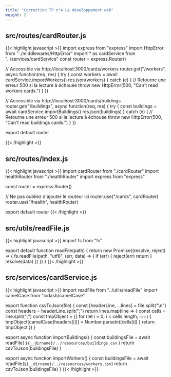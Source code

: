 ```yaml
---
title: "Correction TP n°4 Le developpement web"
weight: 2
---
```


## src/routes/cardRouter.js

{{< highlight javascript >}}
import express from "express"
import HttpError from "../middlewares/HttpError"
import * as cardService from "../services/cardService"
const router = express.Router()

// Accessible via http://localhost:3000/cards/workers
router.get("/workers", async function(req, res) {
  try {
    const workers = await cardService.importWorkers()
    res.json(workers)
  } catch (e) {
    // Retourne une erreur 500 si la lecture à échouée
    throw new HttpError(500, "Can't read workers cards.")
  }
})

// Accessible via http://localhost:3000/cards/buildings
router.get("/buildings", async function(req, res) {
  try {
    const buildings = await cardService.importBuildings()
    res.json(buildings)
  } catch (e) {
    // Retourne une erreur 500 si la lecture à échouée
    throw new HttpError(500, "Can't read buildings cards.")
  }
})

export default router

{{< /highlight >}}

## src/routes/index.js

{{< highlight javascript >}}
import cardRouter from "./cardRouter"
import healthRouter from "./healthRouter"
import express from "express"

const router = express.Router()

// Ne pas oubliez d'ajouter le routeur ici
router.use("/cards", cardRouter)
router.use("/health", healthRouter)

export default router
{{< /highlight >}}

## src/utils/readFile.js

{{< highlight javascript >}}
import fs from "fs"

export default function readFile(path) {
  return new Promise((resolve, reject) => {
    fs.readFile(path, "utf8", (err, data) => {
      if (err) {
        reject(err)
        return
      }
      resolve(data)
    })
  })
}
{{< /highlight >}}

## src/services/cardService.js

{{< highlight javascript >}}
import readFile from "../utils/readFile"
import camelCase from "lodash/camelCase"

export function csvToJson(file) {
  const [headerLine, ...lines] = file.split("\n")
  const headers = headerLine.split(";")
  return lines.map(line => {
    const cells = line.split(";")
    const tmpObject = {}
    for (let i = 0; i < cells.length; i++) {
      tmpObject[camelCase(headers[i])] = Number.parseInt(cells[i])
    }
    return tmpObject
  })
}

export async function importBuildings() {
  const buildingsFile = await readFile(
    `${__dirname}/../ressources/buildings.csv`
  )
  return csvToJson(buildingsFile)
}

export async function importWorkers() {
  const buildingsFile = await readFile(`${__dirname}/../ressources/workers.csv`)
  return csvToJson(buildingsFile)
}
{{< /highlight >}}
